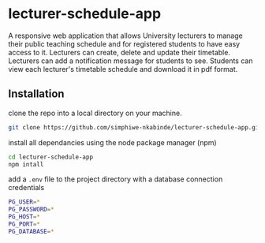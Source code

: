 # lecturer-schedule-app
A responsive web application that allows University lecturers to manage their public teaching schedule and for registered 
students to have easy access to it. Lecturers can create, delete and update their timetable. Lecturers can add a notification 
message for students to see. Students can view each lecturer's timetable schedule and download it in pdf format.

## Installation

clone the repo into a local directory on your machine.
```bash
git clone https://github.com/simphiwe-nkabinde/lecturer-schedule-app.git 
```

install all dependancies using the node package manager (npm)
```bash
cd lecturer-schedule-app
npm intall
```
add a ```.env``` file to the project directory with a database connection credentials
```bash
PG_USER=*
PG_PASSWORD=*
PG_HOST=*
PG_PORT=* 
PG_DATABASE=*
```
